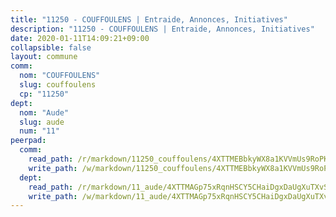 ```yaml
---
title: "11250 - COUFFOULENS | Entraide, Annonces, Initiatives"
description: "11250 - COUFFOULENS | Entraide, Annonces, Initiatives"
date: 2020-01-11T14:09:21+09:00
collapsible: false
layout: commune
comm:
  nom: "COUFFOULENS"
  slug: couffoulens
  cp: "11250"
dept:
  nom: "Aude"
  slug: aude
  num: "11"
peerpad:
  comm:
    read_path: /r/markdown/11250_couffoulens/4XTTMEBbkyWX8a1KVVmUs9RoPKFDQEWiJqoQDXFrD3uQ4g2ng
    write_path: /w/markdown/11250_couffoulens/4XTTMEBbkyWX8a1KVVmUs9RoPKFDQEWiJqoQDXFrD3uQ4g2ng-K3TgUDpgHWgZvJvHY5vDJL4o2E4n43HitoNWSg6z3yWCUgDJkKibX7c71tnUg468vTMwBNiKRrucUvoAxwHFXQjPNpoL6YSu3BTJCvymPsf81iDAVituPnwFX9oi7UcQdkdqXz6G
  dept:
    read_path: /r/markdown/11_aude/4XTTMAGp75xRqnHSCY5CHaiDgxDaUgXuTXvSZDHnY1JdjJiUk
    write_path: /w/markdown/11_aude/4XTTMAGp75xRqnHSCY5CHaiDgxDaUgXuTXvSZDHnY1JdjJiUk-K3TgUenjCPDfs1W21bst2JvrPDW324QBfMvPid11puzXxXGQEeNw9p4QtfnUhSn4LYSwR6UDBQmdr3wFq2CDRGqNz2QynSm58zgCpz2PKP6Y24UTpxW22MudfeZ339ZPKnHm6XTr
---
```


